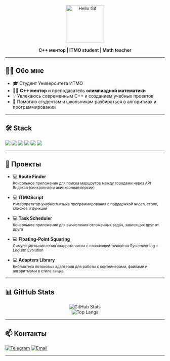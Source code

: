 <p align="center">
  <img src="https://user-images.githubusercontent.com/74038190/212257465-7ce8d493-cac5-494e-982a-5a9deb852c4b.gif" width="120" alt="Hello Gif"/>
</p>

<p align="center"><b>C++ ментор | ITMO student | Math teacher</b></p>

---

## 👨‍💻 Обо мне

- 🎓 Студент Университета ИТМО
- 🧑‍🏫 **C++ ментор** и преподаватель **олимпиадной математики**
- 💡 Увлекаюсь современным C++ и созданием учебных проектов
- 🤝 Помогаю студентам и школьникам разбираться в алгоритмах и программировании

---

## 🛠️ Stack

<p align="left">
  <img src="https://img.shields.io/badge/C++-00599C?style=flat&logo=c%2B%2B&logoColor=white"/>
  <img src="https://img.shields.io/badge/C%23-239120?style=flat&logo=c-sharp&logoColor=white"/>
  <img src="https://img.shields.io/badge/Python-3776AB?style=flat&logo=python&logoColor=white"/>
  <img src="https://img.shields.io/badge/PostgreSQL-316192?style=flat&logo=postgresql&logoColor=white"/>
  <img src="https://img.shields.io/badge/SystemVerilog-FFB500?style=flat"/>
  <img src="https://img.shields.io/badge/Logisim%20Evolution-008000?style=flat"/>
</p>

---

## 🌟 Проекты

- 💻 **Route Finder**  
  <sub>Консольное приложение для поиска маршрутов между городами через API Яндекса (синхронная и асинхронная версии)</sub>

- 💻 **ITMOScript**  
  <sub>Интерпретатор учебного языка программирования с поддержкой чисел, строк, списков и функций</sub>

- 💻 **Task Scheduler**  
  <sub>Консольное приложение для вычисления отложенных задач, зависящих друг от друга</sub>

- 💻 **Floating-Point Squaring**  
  <sub>Симуляция вычисления квадрата числа с плавающей точкой на SystemVerilog + Logisim Evolution</sub>

- 💻 **Adapters Library**  
  <sub>Библиотека потоковых адаптеров для работы с контейнерами, файлами и алгоритмами в стиле <code>ranges</code></sub>

---

## 📊 GitHub Stats

<p align="center">
  <img src="https://github-readme-stats.vercel.app/api?username=Sanderr30&show_icons=true&theme=tokyonight" alt="GitHub Stats" />
  <br>
  <img src="https://github-readme-stats.vercel.app/api/top-langs/?username=Sanderr30&layout=compact&theme=tokyonight" alt="Top Langs" />
</p>

---

## 📫 Контакты

[![Telegram](https://img.shields.io/badge/Telegram-26A5E4?style=flat&logo=telegram&logoColor=white)](https://t.me/a11nd3r)
[![Email](https://img.shields.io/badge/Email-eg0rof@yandex.ru-blue?style=flat&logo=gmail&logoColor=white)](mailto:eg0rof@yandex.ru)

---
